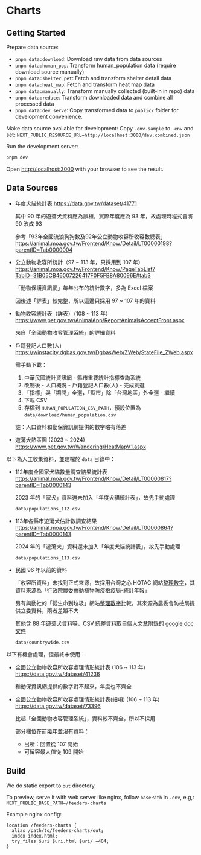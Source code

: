 # Charts



## Getting Started

Prepare data source:

- `pnpm data:download`: Download raw data from data sources
- `pnpm data:human_pop`: Transform human_population data (require download source manually)
- `pnpm data:shelter_pet`: Fetch and transform shelter detail data
- `pnpm data:heat_map`: Fetch and transform heat map data
- `pnpm data:manually`: Transform manually collected (built-in in repo) data
- `pnpm data:reduce`: Transform downloaded data and combine all processed data
- `pnpm data:dev_serve`: Copy transformed data to `public/` folder for development convenience.


Make data source available for development:
Copy `.env.sample` to `.env` and set: `NEXT_PUBLIC_RESOURCE_URL=http://localhost:3000/dev.combined.json`

Run the development server:

```bash
pnpm dev
```

Open [http://localhost:3000](http://localhost:3000) with your browser to see the result.



## Data Sources

- 年度犬貓統計表
  https://data.gov.tw/dataset/41771

  其中 90 年的遊蕩犬資料應為誤植，實際年度應為 93 年，故處理時程式會將 90 改成 93

  參考「93年全國流浪狗狗數及92年公立動物收容所收容數總表」
  https://animal.moa.gov.tw/Frontend/Know/Detail/LT00000198?parentID=Tab0000004

- 公立動物收容所統計（97 ~ 113 年，只採用到 107 年）
  https://animal.moa.gov.tw/Frontend/Know/PageTabList?TabID=31B05CB46007226417F0F5FB8A80096E#tab3

  「動物保護資訊網」每年公布的統計數字，多為 Excel 檔案

  因後述「詳表」較完整，所以這邊只採用 97 ~ 107 年的資料

- 動物收容統計表（詳表）（108 ~ 113 年）
  https://www.pet.gov.tw/AnimalApp/ReportAnimalsAcceptFront.aspx

  來自「全國動物收容管理系統」的詳細資料

- 戶籍登記人口數(人)
  https://winstacity.dgbas.gov.tw/DgbasWeb/ZWeb/StateFile_ZWeb.aspx

  需手動下載：

  1. 中華民國統計資訊網 - 縣市重要統計指標查詢系統
  2. 改制後 - 人口概況 - 戶籍登記人口數(人) - 完成挑選
  3. 「指標」與「期間」全選，「縣市」除「台灣地區」外全選 - 繼續
  4. 下載 CSV
  5. 存檔到 `HUMAN_POPULATION_CSV_PATH`，預設位置為 `data/download/human_population.csv`

  註：人口資料和動保資訊網提供的數字略有落差

- 遊蕩犬熱區圖 (2023 ~ 2024)
  https://www.pet.gov.tw/Wandering/HeatMapV1.aspx


以下為人工收集資料，並建檔於 `data` 目錄中：

- 112年度全國家犬貓數量調查結果統計表
  https://animal.moa.gov.tw/Frontend/Know/Detail/LT00000817?parentID=Tab0000143

  2023 年的「家犬」資料還未加入「年度犬貓統計表」，故先手動處理

  `data/populations_112.csv`

- 113年各縣市遊蕩犬估計數調查結果
  https://animal.moa.gov.tw/Frontend/Know/Detail/LT00000864?parentID=Tab0000143

  2024 年的「遊蕩犬」資料還未加入「年度犬貓統計表」，故先手動處理

  `data/populations_113.csv`

- 民國 96 年以前的資料

  「收容所資料」未找到正式來源，故採用台灣之心 HOTAC 網站[整理數字][HOTAC 2020]，其資料來源為「行政院農委會動植物防疫檢疫局-統計年報」

  另有與動社的「從生命到垃圾」網站[整理數字][EAST 2009]比較，其來源為農委會防檢局提供立委資料，兩者差距不大

  其他含 88 年遊蕩犬資料等，CSV 統整資料取自[個人文章][全國遊蕩犬數量整理成圖表]附錄的 [google doc 文件][年度資料 gdoc]

  `data/countrywide.csv`



以下有機會處理，但最終未使用：

- 全國公立動物收容所收容處理情形統計表 (106 ~ 113 年)
  https://data.gov.tw/dataset/41236

  和動保資訊網提供的數字對不起來，年度也不齊全

- 全國公立動物收容所收容處理情形統計表(細項) (106 ~ 113 年)
  https://data.gov.tw/dataset/73396

  比起「全國動物收容管理系統」，資料較不齊全，所以不採用

  部分欄位在前幾年並沒有資料：

  - 出所：回置從 107 開始
  - 可留容最大值從 109 開始



## Build

We do static export to `out` directory.

To preview, serve it with web server like nginx, follow `basePath` in `.env`, e.g,:
`NEXT_PUBLIC_BASE_PATH=/feeders-charts`

Example nginx config:

```nginx
location /feeders-charts {
  alias /path/to/feeders-charts/out;
  index index.html;
  try_files $uri $uri.html $uri/ =404;
}
```



[HOTAC 2020]: https://www.hotac.org.tw/news-4169
[EAST 2009]: https://www.east.org.tw/sites/east/files/content/upload/File/2009-ISSUES/20091104.pdf
[全國遊蕩犬數量整理成圖表]: https://bootleq.blogspot.com/2024/09/taiwan-roaming-dog-populations-chart.html
[年度資料 gdoc]: https://docs.google.com/spreadsheets/d/1ajrN-ok3wnSI8X2-W8B2rXIz5ScnZWyUzt-G4/edit?gid=0#gid=0
